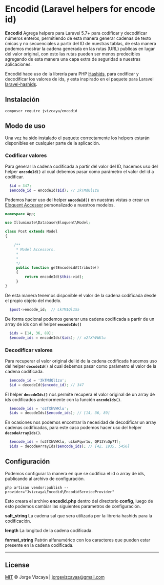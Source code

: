 # Encodid (Laravel helpers for encode id)

**Encodid** Agrega helpers para Laravel 5.7+ para codificar y decodificar números enteros, permitiendo de esta manera generar cadenas de texto únicas y no secuenciales a partir del ID de nuestras tablas, de esta manera podemos mostrar la cadena generada en las rutas (URL) publicas en lugar del valor original, con esto las rutas pueden ser menos predecibles agregando de esta manera una capa extra de seguridad a nuestras aplicaciones.

Encodid hace uso de la librería para PHP [Hashids](https://github.com/ivanakimov/hashids.php), para codificar y decodificar los valores de ids, y esta inspirado en el paquete para Laravel [laravel-hashids](https://github.com/vinkla/laravel-hashids).


## Instalación

```
composer require jvizcaya/encodid
```
## Modo de uso

Una vez ha sido instalado el paquete correctamente los helpers estarán disponibles en cualquier parte de la aplicación.

### Codificar valores

Para generar la cadena codificada a partir del valor del ID, hacemos uso del helper **`encodeId()`** al cual debemos pasar como parámetro el valor del id a codificar.


```php
  $id = 347;
  $encode_id = encodeId($id); // 3kTMdQl1zu
```
Podemos hacer uso del helper **`encodeId()`** en nuestras vistas o crear un [Eloquent Accessor](https://laravel.com/docs/5.8/eloquent-mutators#defining-an-accessor) personalizado a nuestros modelos.

```php
namespace App;

use Illuminate\Database\Eloquent\Model;

class Post extends Model
{

    /**
     * Model Accessors.
     *
     *
     */
     public function getEncodeidAttribute()
     {
         return encodeId($this->id);
     }
}
```
De esta manera tenemos disponible el valor de la cadena codificada desde el propio objeto del modelo.

```php
  $post->encode_id;  // LkTM1Ql1Xa
```
De forma opcional podemos generar una cadena codificada a partir de un array de ids con el helper **`encodeIds()`**

```php
  $ids = [14, 36, 89];
  $encode_ids = encodeIds($ids); // o2fXhVWKlu
```

### Decodificar valores

Para recuperar el valor original del id de la cadena codificada hacemos uso del helper **`decodeId()`** al cual debemos pasar como parámetro el valor de la cadena codificada.

```php
  $encode_id = '3kTMdQl1zu';
  $id = decodeId($encode_id); // 347
```

El helper **`decodeIds()`** nos permite recupera el valor original de un array de ids codificados anteriormente con la función **`encodeIds()`**.

```php
  $encode_ids = 'o2fXhVWKlu';
  $ids = decodeIds($encode_ids); // [14, 36, 89]
```
En ocasiones nos podemos encontrar la necesidad de decodificar un array cadenas codificadas, para este caso podemos hacer uso del helper **`decodeArrayIds()`**.

```php
  $encode_ids = [o2fXhVWKlu, uLkmPqwr1u, QP13YuOp7T];
  $ids = decodeArrayIds($encode_ids); // [42, 1935, 5456]
```

## Configuración

Podemos configurar la manera en que se codifica el id o array de ids, publicando al archivo de configuración.

```
php artisan vendor:publish --provider="Jvizcaya\Encodid\EncodidServiceProvider"
```
Esto creara el archivo **encodid.php** dentro del directorio **config**, luego de esto podemos cambiar las siguientes parametros de configuración.

**salt_string** La cadena sal que sera utilizada por la librería hashids para la codificación.

**length** La longitud de la cadena codificada.

**format_string** Patrón alfanumérico con los caracteres que pueden estar presente en la cadena codificada.

---

## License

[MIT](LICENSE) © Jorge Vizcaya | jorgevizcayaa@gmail.com
